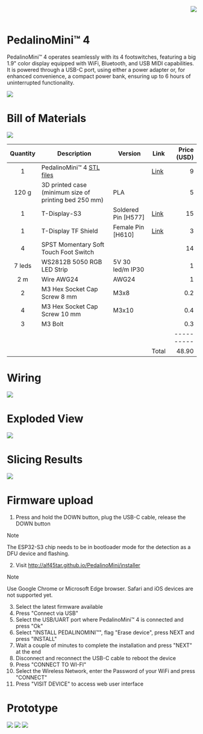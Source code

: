 <a href="https://creativecommons.org/licenses/by-nc-nd/4.0/"><img align="right" src="./images/cc-by-nc-nd--300x104.png" /></a>
<br>
<br>
# PedalinoMini™ 4

PedalinoMini™ 4 operates seamlessly with its 4 footswitches, featuring a big 1.9" color display equipped with WiFi, Bluetooth, and USB MIDI capabilities. It is powered through a USB-C port, using either a power adapter or, for enhanced convenience, a compact power bank, ensuring up to 6 hours of uninterrupted functionality.

![](./images/PedalinoMini%204.jpg)

# Bill of Materials

![](./images/PedalinoMini%204%20Naked.jpg)

Quantity|Description|Version|Link|Price (USD)
:------:|-----------|-------|----|-----:
1|PedalinoMini™ 4 [STL files](https://github.com/pedalino-sponsors/PedalinoMini-4)||[Link](https://github.com/sponsors/alf45tar/sponsorships?sponsor=alf45tar&tier_id=378691&preview=false)|9
120 g|3D printed case (minimum size of printing bed 250 mm)|PLA||5
1|T-Display-S3|Soldered Pin [H577]|[Link](https://www.lilygo.cc/products/t-display-s3?variant=42351558590645)|15
1|T-Display TF Shield|Female Pin [H610]|[Link](https://www.lilygo.cc/products/t-display-tf-shied?variant=42729797025973)|3
4|SPST Momentary Soft Touch Foot Switch|||14
7 leds|WS2812B 5050 RGB LED Strip|5V 30 led/m IP30||1
2 m|Wire AWG24|AWG24||1
2|M3 Hex Socket Cap Screw 8 mm|M3x8||0.2
4|M3 Hex Socket Cap Screw 10 mm|M3x10||0.4
3|M3 Bolt|||0.3
|||||----------
||||Total|48.90

# Wiring

![](./images/PedalinoMini%204%20Wiring.jpg)

# Exploded View

![](./images/PedalinoMini%204%20Exploded%20View.jpg)

# Slicing Results

![](./images/PedalinoMini%204%20Slicing%20Results.jpg)

# Firmware upload

1. Press and hold the DOWN button, plug the USB-C cable, release the DOWN button
> [!NOTE]
> The ESP32-S3 chip needs to be in bootloader mode for the detection as a DFU device and flashing.

2. Visit http://alf45tar.github.io/PedalinoMini/installer
> [!NOTE]
> Use Google Chrome or Microsoft Edge browser. Safari and iOS devices are not supported yet.

3. Select the latest firmware available
4. Press "Connect via USB"
5. Select the USB/UART port where PedalinoMini™ 4 is connected and press "Ok"
6. Select "INSTALL PEDALINOMINI™", flag "Erase device", press NEXT and press "INSTALL"
7. Wait a couple of minutes to complete the installation and press "NEXT" at the end
8. Disconnect and reconnect the USB-C cable to reboot the device
9. Press "CONNECT TO WI-FI"
10. Select the Wireless Network, enter the Password of your WiFi and press "CONNECT"
11. Press "VISIT DEVICE" to access web user interface

# Prototype

![](./images/PedalinoMini%204%20Front.jpg)
![](./images/PedalinoMini%204%20Inside.jpg)
![](./images/PedalinoMini%204%20Top.jpg)
